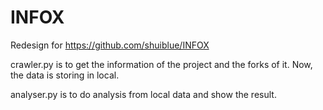 # INFOX
Redesign for https://github.com/shuiblue/INFOX

crawler.py is to get the information of the project and the forks of it. Now, the data is storing in local.

analyser.py is to do analysis from local data and show the result.

